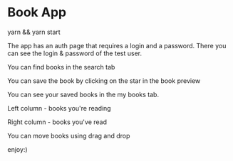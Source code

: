 # Book App

yarn && yarn start

The app has an auth page that requires a login and a password. There you can see the login & password of the test user.

You can find books in the search tab

You can save the book by clicking on the star in the book preview

You can see your saved books in the my books tab.

Left column - books you're reading

Right column - books you've read

You can move books using drag and drop

enjoy:)
